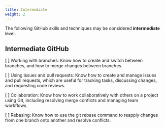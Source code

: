 ```yaml
---
title: Intermediate
weight: 2
---
```


The following GitHub skills and techniques
may be considered **intermediate** level.

## Intermediate GitHub

[ ] Working with branches: Know how to create and switch between branches, and how to merge changes between branches.

[ ] Using issues and pull requests: Know how to create and manage issues and pull requests, which are useful for tracking tasks, discussing changes, and requesting code reviews.

[ ] Collaboration: Know how to work collaboratively with others on a project using Git, including resolving merge conflicts and managing team workflows.

[ ] Rebasing: Know how to use the git rebase command to reapply changes from one branch onto another and resolve conflicts.
